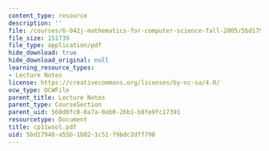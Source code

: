 ```yaml
---
content_type: resource
description: ''
file: /courses/6-042j-mathematics-for-computer-science-fall-2005/5bd17946a55b1b021c51f9bdc2dff798_cp11wsol.pdf
file_size: 151739
file_type: application/pdf
hide_download: true
hide_download_original: null
learning_resource_types:
- Lecture Notes
license: https://creativecommons.org/licenses/by-nc-sa/4.0/
ocw_type: OCWFile
parent_title: Lecture Notes
parent_type: CourseSection
parent_uid: 560d0fc0-0a7a-0ab0-26b1-b8fe9fc17391
resourcetype: Document
title: cp11wsol.pdf
uid: 5bd17946-a55b-1b02-1c51-f9bdc2dff798
---
```

